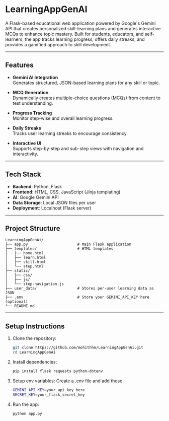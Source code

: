 # LearningAppGenAI 

A Flask-based educational web application powered by Google's Gemini API that creates personalized skill-learning plans and generates interactive MCQs to enhance topic mastery. Built for students, educators, and self-learners, the app tracks learning progress, offers daily streaks, and provides a gamified approach to skill development.

---

## Features

- **Gemini AI Integration**  
  Generates structured, JSON-based learning plans for any skill or topic.

- **MCQ Generation**  
  Dynamically creates multiple-choice questions (MCQs) from content to test understanding.

- **Progress Tracking**  
  Monitor step-wise and overall learning progress.

- **Daily Streaks**  
  Tracks user learning streaks to encourage consistency.

- **Interactive UI**  
  Supports step-by-step and sub-step views with navigation and interactivity.

---

## Tech Stack

- **Backend**: Python, Flask
- **Frontend**: HTML, CSS, JavaScript (Jinja templating)
- **AI**: Google Gemini API
- **Data Storage**: Local JSON files per user
- **Deployment**: Localhost (Flask server)

---

## Project Structure

```
LearningAppGenAi/
├── app.py                      # Main Flask application
├── templates/                  # HTML templates
│   ├── home.html
│   ├── learn.html
│   ├── skill.html
│   └── step.html
├── static/
│   ├── css/
│   ├── js/
│   └── step-navigation.js
├── user_data/                  # Stores per-user learning data as JSON
├── .env                        # Store your GEMINI_API_KEY here (optional)
└── README.md
```
---

## Setup Instructions
1. Clone the repository:
   ```bash
   git clone https://github.com/mohithhm/LearningAppGenAi.git
   cd LearningAppGenAi
   ```
2. Install dependencies:
   ```bash
   pip install flask requests python-dotenv
   ```
3. Setup env variables: Create a .env file and add these
   ```bash
   GEMINI_API_KEY=your_api_key_here
   SECRET_KEY=your_flask_secret_key
   ```
4. Run the app:
   ```bash
   python app.py
   ```
   
